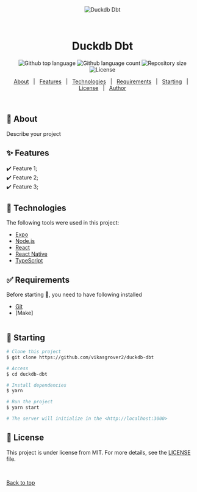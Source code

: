 <div align="center" id="top"> 
  <img src="./.github/app.gif" alt="Duckdb Dbt" />

  &#xa0;

  <!-- <a href="https://duckdbdbt.netlify.app">Demo</a> -->
</div>

<h1 align="center">Duckdb Dbt</h1>

<p align="center">
  <img alt="Github top language" src="https://img.shields.io/github/languages/top/vikasgrover2/duckdb-dbt?color=56BEB8">

  <img alt="Github language count" src="https://img.shields.io/github/languages/count/vikasgrover2/duckdb-dbt?color=56BEB8">

  <img alt="Repository size" src="https://img.shields.io/github/repo-size/vikasgrover2/duckdb-dbt?color=56BEB8">

  <img alt="License" src="https://img.shields.io/github/license/vikasgrover2/duckdb-dbt?color=56BEB8">

  <!-- <img alt="Github issues" src="https://img.shields.io/github/issues/vikasgrover2/duckdb-dbt?color=56BEB8" /> -->

  <!-- <img alt="Github forks" src="https://img.shields.io/github/forks/vikasgrover2/duckdb-dbt?color=56BEB8" /> -->

  <!-- <img alt="Github stars" src="https://img.shields.io/github/stars/vikasgrover2/duckdb-dbt?color=56BEB8" /> -->
</p>

<!-- Status -->

<!-- <h4 align="center"> 
	🚧  Duckdb Dbt 🚀 Under construction...  🚧
</h4> 

<hr> -->

<p align="center">
  <a href="#dart-about">About</a> &#xa0; | &#xa0; 
  <a href="#sparkles-features">Features</a> &#xa0; | &#xa0;
  <a href="#rocket-technologies">Technologies</a> &#xa0; | &#xa0;
  <a href="#white_check_mark-requirements">Requirements</a> &#xa0; | &#xa0;
  <a href="#checkered_flag-starting">Starting</a> &#xa0; | &#xa0;
  <a href="#memo-license">License</a> &#xa0; | &#xa0;
  <a href="https://github.com/vikasgrover2" target="_blank">Author</a>
</p>

<br>

## :dart: About ##

Describe your project

## :sparkles: Features ##

:heavy_check_mark: Feature 1;\
:heavy_check_mark: Feature 2;\
:heavy_check_mark: Feature 3;

## :rocket: Technologies ##

The following tools were used in this project:

- [Expo](https://expo.io/)
- [Node.js](https://nodejs.org/en/)
- [React](https://pt-br.reactjs.org/)
- [React Native](https://reactnative.dev/)
- [TypeScript](https://www.typescriptlang.org/)

## :white_check_mark: Requirements ##

Before starting :checkered_flag:, you need to have following installed 
- [Git](https://git-scm.com) 
- [Make] 
  ```choco install make
  ```

## :checkered_flag: Starting ##

```bash
# Clone this project
$ git clone https://github.com/vikasgrover2/duckdb-dbt

# Access
$ cd duckdb-dbt

# Install dependencies
$ yarn

# Run the project
$ yarn start

# The server will initialize in the <http://localhost:3000>
```

## :memo: License ##

This project is under license from MIT. For more details, see the [LICENSE](LICENSE.md) file.

&#xa0;

<a href="#top">Back to top</a>
